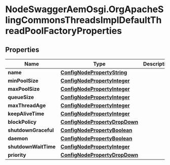 # NodeSwaggerAemOsgi.OrgApacheSlingCommonsThreadsImplDefaultThreadPoolFactoryProperties

## Properties

Name | Type | Description | Notes
------------ | ------------- | ------------- | -------------
**name** | [**ConfigNodePropertyString**](ConfigNodePropertyString.md) |  | [optional] 
**minPoolSize** | [**ConfigNodePropertyInteger**](ConfigNodePropertyInteger.md) |  | [optional] 
**maxPoolSize** | [**ConfigNodePropertyInteger**](ConfigNodePropertyInteger.md) |  | [optional] 
**queueSize** | [**ConfigNodePropertyInteger**](ConfigNodePropertyInteger.md) |  | [optional] 
**maxThreadAge** | [**ConfigNodePropertyInteger**](ConfigNodePropertyInteger.md) |  | [optional] 
**keepAliveTime** | [**ConfigNodePropertyInteger**](ConfigNodePropertyInteger.md) |  | [optional] 
**blockPolicy** | [**ConfigNodePropertyDropDown**](ConfigNodePropertyDropDown.md) |  | [optional] 
**shutdownGraceful** | [**ConfigNodePropertyBoolean**](ConfigNodePropertyBoolean.md) |  | [optional] 
**daemon** | [**ConfigNodePropertyBoolean**](ConfigNodePropertyBoolean.md) |  | [optional] 
**shutdownWaitTime** | [**ConfigNodePropertyInteger**](ConfigNodePropertyInteger.md) |  | [optional] 
**priority** | [**ConfigNodePropertyDropDown**](ConfigNodePropertyDropDown.md) |  | [optional] 


